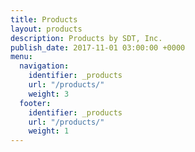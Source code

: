 ```yaml
---
title: Products
layout: products
description: Products by SDT, Inc.
publish_date: 2017-11-01 03:00:00 +0000
menu:
  navigation:
    identifier: _products
    url: "/products/"
    weight: 3
  footer:
    identifier: _products
    url: "/products/"
    weight: 1
---
```

